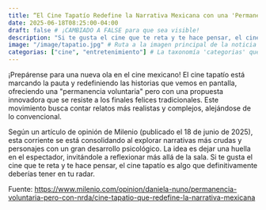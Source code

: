 ```yaml
---
title: “El Cine Tapatío Redefine la Narrativa Mexicana con una 'Permanencia Voluntaria'"
date: 2025-06-18T08:25:00-04:00
draft: false # ¡CAMBIADO A FALSE para que sea visible!
description: "Si te gusta el cine que te reta y te hace pensar, el cine tapatío es algo que definitivamente deberías tener en tu radar."
image: "/image/tapatio.jpg" # Ruta a la imagen principal de la noticia
categorias: ["cine", "entretenimiento"] # La taxonomía 'categorias' que definimos en hugo.toml
---
```

¡Prepárense para una nueva ola en el cine mexicano! El cine tapatío está marcando la pauta y redefiniendo las historias que vemos en pantalla, ofreciendo una "permanencia voluntaria" pero con una propuesta innovadora que se resiste a los finales felices tradicionales. Este movimiento busca contar relatos más realistas y complejos, alejándose de lo convencional.

Según un artículo de opinión de Milenio (publicado el 18 de junio de 2025), esta corriente se está consolidando al explorar narrativas más crudas y personajes con un gran desarrollo psicológico. La idea es dejar una huella en el espectador, invitándole a reflexionar más allá de la sala. Si te gusta el cine que te reta y te hace pensar, el cine tapatío es algo que definitivamente deberías tener en tu radar.

Fuente: https://www.milenio.com/opinion/daniela-nuno/permanencia-voluntaria-pero-con-nrda/cine-tapatio-que-redefine-la-narrativa-mexicana